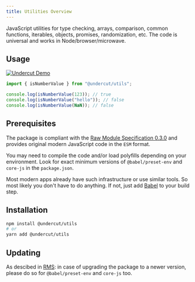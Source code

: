 ```yaml
---
title: Utilities Overview
---
```


JavaScript utilities for type checking, arrays, comparison, common functions, iterables, objects, promises, randomization, etc. The code is universal and works in Node/browser/microwave.

## Usage

[![Undercut Demo](https://codesandbox.io/static/img/play-codesandbox.svg)](https://codesandbox.io/s/undercut-demo-1up46?fontsize=14&hidenavigation=1&moduleview=1&theme=dark&previewwindow=console&file=/utils.js)

```js
import { isNumberValue } from "@undercut/utils";

console.log(isNumberValue(123)); // true
console.log(isNumberValue("hello")); // false
console.log(isNumberValue(NaN)); // false
```

## Prerequisites

The package is compliant with the [Raw Module Specification 0.3.0](https://github.com/the-spyke/rms) and provides original modern JavaScript code in the `ESM` format.

You may need to compile the code and/or load polyfills depending on your environment. Look for exact minimum versions of `@babel/preset-env` and `core-js` in the `package.json`.

Most modern apps already have such infrastructure or use similar tools. So most likely you don't have to do anything. If not, just add [Babel](https://babeljs.io/setup) to your build step.

## Installation

```sh
npm install @undercut/utils
# or
yarn add @undercut/utils
```

## Updating

As descibed in [RMS](https://github.com/the-spyke/rms): in case of upgrading the package to a newer version, please do so for `@babel/preset-env` and `core-js` too.
